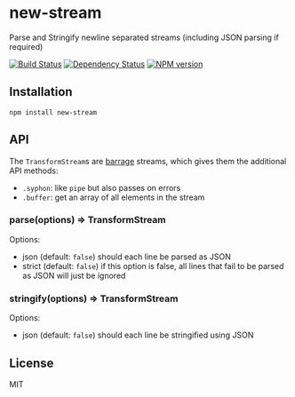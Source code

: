 # new-stream

Parse and Stringify newline separated streams (including JSON parsing if required)

[![Build Status](https://travis-ci.org/ForbesLindesay/new-stream.png?branch=master)](https://travis-ci.org/ForbesLindesay/new-stream)
[![Dependency Status](https://gemnasium.com/ForbesLindesay/new-stream.png)](https://gemnasium.com/ForbesLindesay/new-stream)
[![NPM version](https://badge.fury.io/js/new-stream.png)](http://badge.fury.io/js/new-stream)

## Installation

    npm install new-stream

## API

The `TransformStream`s are [barrage](https://github.com/ForbesLindesay/barrage) streams, which gives them the additional API methods:

 - `.syphon`: like `pipe` but also passes on errors
 - `.buffer`: get an array of all elements in the stream

### parse(options) => TransformStream

Options:

 - json (default: `false`) should each line be parsed as JSON
 - strict (default: `false`) if this option is false, all lines that fail to be parsed as JSON will just be ignored

### stringify(options) => TransformStream

Options:

 - json (default: `false`) should each line be stringified using JSON

## License

  MIT